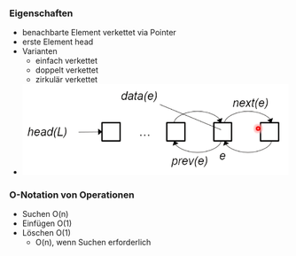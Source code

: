 ### Eigenschaften
+ benachbarte Element verkettet via Pointer
+ erste Element head
+ Varianten
	+ einfach verkettet
	+ doppelt verkettet
	+ zirkulär verkettet
+ ![](Pasted%20image%2020221016133318.png)

### O-Notation von Operationen
+ Suchen O(n)
+ Einfügen O(1)
+ Löschen O(1)
	+ O(n), wenn Suchen erforderlich
